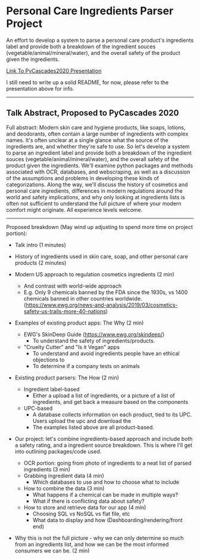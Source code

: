 # Personal Care Ingredients Parser Project
An effort to develop a system to parse a personal care product's ingredients label and provide both a breakdown of the ingredient souces (vegetable/animal/mineral/water), and the overall safety of the product given the ingredients.

[Link To PyCascades2020 Presentation](https://docs.google.com/presentation/d/1CtZ_pwbr4ZJN-_I4vbKbZxVkb7p0hQ5r8Yn_q25Lnw8/edit?usp=sharing)

I still need to write up a solid README, for now, please refer to the presentation above for info.

---




## Talk Abstract, Proposed to PyCascades 2020
Full abstract: Modern skin care and hygiene products, like soaps, lotions, and deodorants, often contain a large number of ingredients with complex names. It's often unclear at a single glance what the source of the ingredients are, and whether they're safe to use. So let's develop a system to parse an ingredient label and provide both a breakdown of the ingredient souces (vegetable/animal/mineral/water), and the overall safety of the product given the ingredients. We'll examine python packages and methods associated with OCR, databases, and webscraping, as well as a discussion of the assumptions and problems in developing these kinds of categorizations. Along the way, we'll discuss the history of cosmetics and personal care ingredients, differences in modern regulations around the world and safety implications, and why only looking at ingredients lists is often not sufficient to understand the full picture of where your modern comfort might originate. All experience levels welcome.

---

Proposed breakdown (May wind up adjusting to spend more time on project portion):
	
- Talk intro (1 minutes)
-  History of ingredients used in skin care, soap, and other personal care products (2 minutes)
- Modern US approach to regulation cosmetics ingredients (2 min)
    - And contrast with world-wide approach
    - E.g. Only 9 chemicals banned by the FDA since the 1930s, vs 1400 chemicals banned in other countries worldwide. (https://www.ewg.org/news-and-analysis/2019/03/cosmetics-safety-us-trails-more-40-nations)
		
- Examples of existing product apps: The Why (2 min)
    - EWG's SkinDeep Guide  (https://www.ewg.org/skindeep/)
        - To understand the safety of ingredients/products.
    - "Cruelty Cutter" and "Is it Vegan" apps
        - To understand and avoid ingredients people have an ethical objections to 
        - To determine if a company tests on animals
		
- Existing product parsers: The How (2 min)
    - Ingredient label-based
        -  Either a upload a list of ingredients, or a picture of a list of ingredients, and get back a measure based on the components
    - UPC-based
        - A database collects information on each product, tied to its UPC. Users upload the upc and download the 
        - The examples listed above are all product-based. 

- Our project: let's combine ingredients-based approach and include both a safety rating, and a ingredient source breakdown. This is where I'll get into outlining packages/code used.
    -  OCR portion: going from photo of ingredients to a neat list of parsed ingredients (3 min)
    - Grabbing ingredient data (4 min)
        - Which databases to use and how to choose what to include
    - How to combine the data (3 min)
        -  What happens if a chemical can be made in multiple ways?
        - What if there is conflicting data about safety?
    - How to store and retrieve data for our app (4 min)
        - Choosing SQL vs NoSQL vs flat file, etc
        - What data to display and how (Dashboarding/rendering/front end)
			
- Why this is not the full picture - why we can only determine so much from an ingredients list, and how we can be the most informed consumers we can be. (2 min)
	
